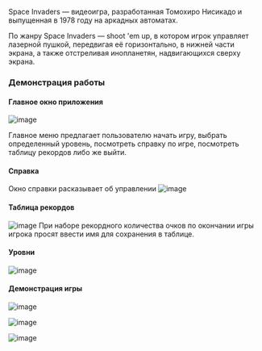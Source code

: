 Space Invaders — видеоигра, разработанная Томохиро Нисикадо и выпущенная в 1978 году на аркадных автоматах.

По жанру Space Invaders — shoot 'em up, в котором игрок управляет лазерной пушкой, передвигая её горизонтально, в нижней части экрана, а также отстреливая инопланетян, надвигающихся сверху экрана.

### Демонстрация работы

#### Главное окно приложения
![image](https://github.com/Volodya1000/ppois-2-2024/blob/%D0%94%D0%B8%D1%87%D0%BA%D0%BE%D0%B2%D1%81%D0%BA%D0%B8%D0%B9_%D0%92%D0%BB%D0%B0%D0%B4%D0%B8%D0%BC%D0%B8%D1%80_%D0%90%D0%BD%D0%B4%D1%80%D0%B5%D0%B5%D0%B2%D0%B8%D1%87/Lab3/screenshots/%D0%BC%D0%B5%D0%BD%D1%8E.JPG)

Главное меню предлагает пользователю начать игру, выбрать определенный уровень, посмотреть справку по игре, посмотреть таблицу рекордов либо же выйти.

#### Справка
Окно справки расказывает об управлении
![image](https://github.com/Volodya1000/ppois-2-2024/blob/%D0%94%D0%B8%D1%87%D0%BA%D0%BE%D0%B2%D1%81%D0%BA%D0%B8%D0%B9_%D0%92%D0%BB%D0%B0%D0%B4%D0%B8%D0%BC%D0%B8%D1%80_%D0%90%D0%BD%D0%B4%D1%80%D0%B5%D0%B5%D0%B2%D0%B8%D1%87/Lab3/screenshots/%D0%A1%D0%BF%D1%80%D0%B0%D0%B2%D0%BA%D0%B0.JPG)
#### Таблица рекордов
![image]()
При наборе рекордного количества очков по окончании игры игрока просят ввести имя для сохранения в таблице.


#### Уровни
![image](https://github.com/Volodya1000/ppois-2-2024/blob/%D0%94%D0%B8%D1%87%D0%BA%D0%BE%D0%B2%D1%81%D0%BA%D0%B8%D0%B9_%D0%92%D0%BB%D0%B0%D0%B4%D0%B8%D0%BC%D0%B8%D1%80_%D0%90%D0%BD%D0%B4%D1%80%D0%B5%D0%B5%D0%B2%D0%B8%D1%87/Lab3/screenshots/%D1%83%D1%80%D0%BE%D0%B2%D0%BD%D0%B8.JPG)
#### Демонстрация игры 

![image](https://github.com/Volodya1000/ppois-2-2024/blob/%D0%94%D0%B8%D1%87%D0%BA%D0%BE%D0%B2%D1%81%D0%BA%D0%B8%D0%B9_%D0%92%D0%BB%D0%B0%D0%B4%D0%B8%D0%BC%D0%B8%D1%80_%D0%90%D0%BD%D0%B4%D1%80%D0%B5%D0%B5%D0%B2%D0%B8%D1%87/Lab3/screenshots/%D0%B8%D0%B3%D1%80%D0%B01.JPG)

![image](https://github.com/Volodya1000/ppois-2-2024/blob/%D0%94%D0%B8%D1%87%D0%BA%D0%BE%D0%B2%D1%81%D0%BA%D0%B8%D0%B9_%D0%92%D0%BB%D0%B0%D0%B4%D0%B8%D0%BC%D0%B8%D1%80_%D0%90%D0%BD%D0%B4%D1%80%D0%B5%D0%B5%D0%B2%D0%B8%D1%87/Lab3/screenshots/%D0%B8%D0%B3%D1%80%D0%B02.JPG)

![image](https://github.com/Volodya1000/ppois-2-2024/blob/%D0%94%D0%B8%D1%87%D0%BA%D0%BE%D0%B2%D1%81%D0%BA%D0%B8%D0%B9_%D0%92%D0%BB%D0%B0%D0%B4%D0%B8%D0%BC%D0%B8%D1%80_%D0%90%D0%BD%D0%B4%D1%80%D0%B5%D0%B5%D0%B2%D0%B8%D1%87/Lab3/screenshots/%D0%B8%D0%B3%D1%80%D0%B03.JPG)

